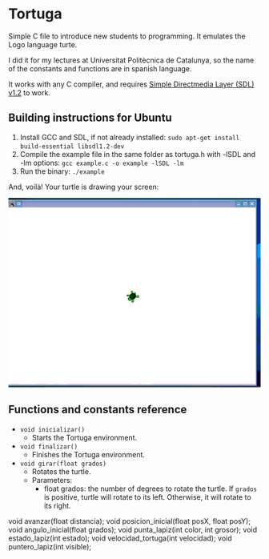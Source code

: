 Tortuga
=======

Simple C file to introduce new students to programming. It emulates the Logo language turte.

I did it for my lectures at Universitat Politècnica de Catalunya, so the name of the constants
and functions are in spanish language.

It works with any C compiler, and requires [Simple Directmedia Layer (SDL) v1.2](http://www.libsdl.org) to work.

Building instructions for Ubuntu
--------------------------------
1. Install GCC and SDL, if not already installed: `sudo apt-get install build-essential libsdl1.2-dev`
2. Compile the example file in the same folder as tortuga.h with -lSDL and -lm options:
`gcc example.c -o example -lSDL -lm`
3. Run the binary: `./example`

And, voilà! Your turtle is drawing your screen:

![](sample.gif)

Functions and constants reference
---------------------------------

* `void inicializar()`
  + Starts the Tortuga environment.
* `void finalizar()`
  + Finishes the Tortuga environment.
* `void girar(float grados)`
  + Rotates the turtle.
  + Parameters:
    + float grados: the number of degrees to rotate the turtle. If `grados` is positive, turtle will rotate
      to its left. Otherwise, it will rotate to its right.

  
void avanzar(float distancia);
void posicion_inicial(float posX, float posY);
void angulo_inicial(float grados);
void punta_lapiz(int color, int grosor);
void estado_lapiz(int estado);
void velocidad_tortuga(int velocidad);
void puntero_lapiz(int visible);

